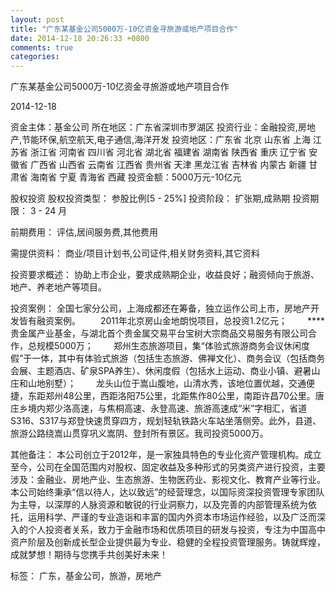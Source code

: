 ```yaml
---
layout: post
title: "广东某基金公司5000万-10亿资金寻旅游或地产项目合作"
date: 2014-12-18 20:26:33 +0800
comments: true
categories: 
---
```

广东某基金公司5000万-10亿资金寻旅游或地产项目合作



2014-12-18

资金主体：基金公司
所在地区：广东省深圳市罗湖区
投资行业：金融投资,房地产,节能环保,航空航天,电子通信,海洋开发
投资地区：广东省 北京 山东省 上海 江苏省 浙江省 河南省 四川省 河北省 湖北省 福建省 湖南省 陕西省 重庆 辽宁省 安徽省 广西省 山西省 云南省 江西省 贵州省 天津 黑龙江省 吉林省 内蒙古 新疆 甘肃省 海南省 宁夏 青海省 西藏
投资金额：5000万元-10亿元

股权投资
股权投资类型：
                            参股比例[5 - 25%] 
                                                                                投资阶段：
                            扩张期,成熟期 
                                                                                                                                        投资期限：
                            3 - 24 月

前期费用：
评估,居间服务费,其他费用

需提供资料：
商业/项目计划书,公司证件,相关财务资料,其它资料

投资要求概述：
协助上市企业，要求成熟期企业，收益良好；融资倾向于旅游、地产、养老地产等项目。

投资案例：
全国七家分公司，上海成都还在筹备，独立运作公司上市，房地产开发皆有融资案例。
　　2011年北京房山金地朗悦项目，总投资1.2亿元；
　　****贵金属产业基金，与湖北首个贵金属交易平台宝树大宗商品交易服务有限公司合作，总规模5000万；
　　郑州生态旅游项目，集“体验式旅游商务会议休闲度假”于一体，其中有体验式旅游（包括生态旅游、佛禅文化）、商务会议（包括商务会展、主题酒店、矿泉SPA养生）、休闲度假（包括水上运动、商业小镇、避暑山庄和山地别墅）；
　　龙头山位于嵩山腹地，山清水秀，该地位置优越，交通便捷，东距郑州48公里，西距洛阳75公里，北距焦作80公里，南距许昌70公里。唐庄乡境内郑少洛高速，与焦桐高速、永登高速、旅游高速成“米”字相汇，省道S316、S317与郑登快速贯穿四方，规划轻轨铁路火车站坐落侧旁。此外，县道、旅游公路绕嵩山贯穿巩义嵩阴、登封所有景区。我司投资5000万。

其他备注：
本公司创立于2012年，是一家独具特色的专业化资产管理机构。成立至今，公司在全国范围内对股权、固定收益及多种形式的另类资产进行投资，主要涉及：金融业、房地产业、生态旅游、生物医药业、影视文化、教育产业等行业。本公司始终秉承“信以待人，达以致远”的经营理念，以国际资深投资管理专家团队为主导，以深厚的人脉资源和敏锐的行业洞察力，以及完善的内部管理系统为依托，运用科学、严谨的专业造诣和丰富的国内外资本市场运作经验，以及广泛而深入的个人投资者关系，致力于金融市场和优质项目的研发与投资，专注为中国高中资产阶层及创新成长型企业提供最为专业、稳健的全程投资管理服务。铸就辉煌，成就梦想！期待与您携手共创美好未来！

标签：
广东，基金公司，旅游，房地产

